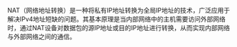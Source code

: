 NAT（网络地址转换）是一种将私有IP地址转换为全局IP地址的技术，广泛应用于解决IPv4地址短缺的问题。其基本原理是当内部网络中的主机需要访问外部网络时，通过NAT设备对数据包的源IP地址或目的IP地址进行转换，从而实现内部网络与外部网络之间的通信。